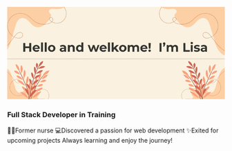 ![Welcome Banner](https://github.com/Lisa-fdev/Lisa-fdev/blob/main/assets/banner.png?raw=true)
### Full Stack Developer in Training
👩‍⚕️Former nurse
💻Discovered a passion for web development
✨Exited for upcoming projects
Always learning and enjoy the journey!
